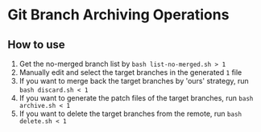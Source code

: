 # Git Branch Archiving Operations

## How to use

1. Get the no-merged branch list by `bash list-no-merged.sh > 1`
2. Manually edit and select the target branches in the generated `1` file
3. If you want to merge back the target branches by 'ours' strategy, run `bash discard.sh < 1`
4. If you want to generate the patch files of the target branches, run `bash archive.sh < 1`
5. If you want to delete the target branches from the remote, run `bash delete.sh < 1`
